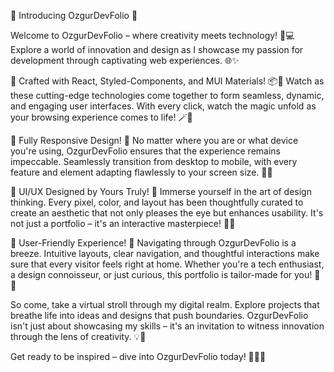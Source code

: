🚀 Introducing OzgurDevFolio 🚀

Welcome to OzgurDevFolio – where creativity meets technology! 🎨💻 Explore a world of innovation and design as I showcase my passion for development through captivating web experiences. 🌐✨

🎉 Crafted with React, Styled-Components, and MUI Materials! 📦🚀 Watch as these cutting-edge technologies come together to form seamless, dynamic, and engaging user interfaces. With every click, watch the magic unfold as your browsing experience comes to life! 🪄🔮

📱 Fully Responsive Design! 📱 No matter where you are or what device you're using, OzgurDevFolio ensures that the experience remains impeccable. Seamlessly transition from desktop to mobile, with every feature and element adapting flawlessly to your screen size. 🌟📏

🎨 UI/UX Designed by Yours Truly! 🎨 Immerse yourself in the art of design thinking. Every pixel, color, and layout has been thoughtfully curated to create an aesthetic that not only pleases the eye but enhances usability. It's not just a portfolio – it's an interactive masterpiece! 🎨✨

🤝 User-Friendly Experience! 🤝 Navigating through OzgurDevFolio is a breeze. Intuitive layouts, clear navigation, and thoughtful interactions make sure that every visitor feels right at home. Whether you're a tech enthusiast, a design connoisseur, or just curious, this portfolio is tailor-made for you! 🏡🌐

So come, take a virtual stroll through my digital realm. Explore projects that breathe life into ideas and designs that push boundaries. OzgurDevFolio isn't just about showcasing my skills – it's an invitation to witness innovation through the lens of creativity. 💡🚀

Get ready to be inspired – dive into OzgurDevFolio today! 🌟🚀🎉
 
